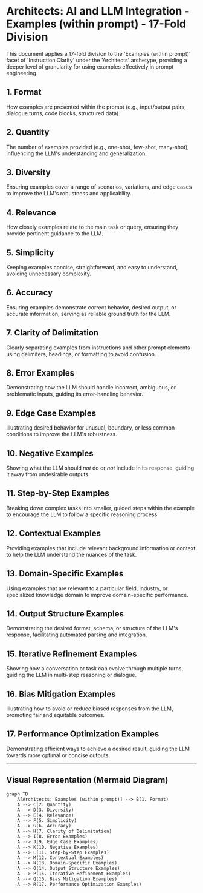 # Architects: AI and LLM Integration - Examples (within prompt) - 17-Fold Division

This document applies a 17-fold division to the 'Examples (within prompt)' facet of 'Instruction Clarity' under the 'Architects' archetype, providing a deeper level of granularity for using examples effectively in prompt engineering.

## 1. Format

How examples are presented within the prompt (e.g., input/output pairs, dialogue turns, code blocks, structured data).

## 2. Quantity

The number of examples provided (e.g., one-shot, few-shot, many-shot), influencing the LLM's understanding and generalization.

## 3. Diversity

Ensuring examples cover a range of scenarios, variations, and edge cases to improve the LLM's robustness and applicability.

## 4. Relevance

How closely examples relate to the main task or query, ensuring they provide pertinent guidance to the LLM.

## 5. Simplicity

Keeping examples concise, straightforward, and easy to understand, avoiding unnecessary complexity.

## 6. Accuracy

Ensuring examples demonstrate correct behavior, desired output, or accurate information, serving as reliable ground truth for the LLM.

## 7. Clarity of Delimitation

Clearly separating examples from instructions and other prompt elements using delimiters, headings, or formatting to avoid confusion.

## 8. Error Examples

Demonstrating how the LLM should handle incorrect, ambiguous, or problematic inputs, guiding its error-handling behavior.

## 9. Edge Case Examples

Illustrating desired behavior for unusual, boundary, or less common conditions to improve the LLM's robustness.

## 10. Negative Examples

Showing what the LLM should *not* do or *not* include in its response, guiding it away from undesirable outputs.

## 11. Step-by-Step Examples

Breaking down complex tasks into smaller, guided steps within the example to encourage the LLM to follow a specific reasoning process.

## 12. Contextual Examples

Providing examples that include relevant background information or context to help the LLM understand the nuances of the task.

## 13. Domain-Specific Examples

Using examples that are relevant to a particular field, industry, or specialized knowledge domain to improve domain-specific performance.

## 14. Output Structure Examples

Demonstrating the desired format, schema, or structure of the LLM's response, facilitating automated parsing and integration.

## 15. Iterative Refinement Examples

Showing how a conversation or task can evolve through multiple turns, guiding the LLM in multi-step reasoning or dialogue.

## 16. Bias Mitigation Examples

Illustrating how to avoid or reduce biased responses from the LLM, promoting fair and equitable outcomes.

## 17. Performance Optimization Examples

Demonstrating efficient ways to achieve a desired result, guiding the LLM towards more optimal or concise outputs.

---

## Visual Representation (Mermaid Diagram)

```mermaid
graph TD
    A[Architects: Examples (within prompt)] --> B(1. Format)
    A --> C(2. Quantity)
    A --> D(3. Diversity)
    A --> E(4. Relevance)
    A --> F(5. Simplicity)
    A --> G(6. Accuracy)
    A --> H(7. Clarity of Delimitation)
    A --> I(8. Error Examples)
    A --> J(9. Edge Case Examples)
    A --> K(10. Negative Examples)
    A --> L(11. Step-by-Step Examples)
    A --> M(12. Contextual Examples)
    A --> N(13. Domain-Specific Examples)
    A --> O(14. Output Structure Examples)
    A --> P(15. Iterative Refinement Examples)
    A --> Q(16. Bias Mitigation Examples)
    A --> R(17. Performance Optimization Examples)
```
